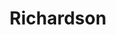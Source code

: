 ---
title: "Richardson"
url: /anthy-sur-leman/richardson-avenue-du-pre-robert-sud/
shop: Badezimmer
---